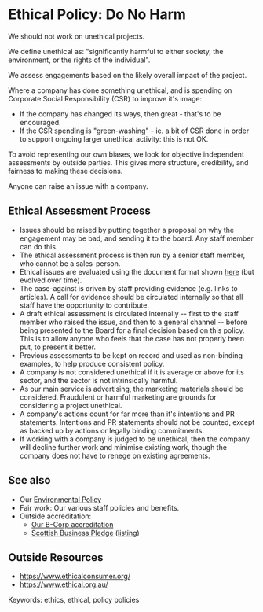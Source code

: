
# Ethical Policy: Do No Harm

We should not work on unethical projects.

We define unethical as: "significantly harmful to either society, the environment, or the rights of the individual".

We assess engagements based on the likely overall impact of the project.

Where a company has done something unethical, and is spending on Corporate Social Responsibility (CSR) to improve it's image:

* If the company has changed its ways, then great - that's to be encouraged.
* If the CSR spending is "green-washing" - ie. a bit of CSR done in order to support ongoing larger unethical activity: this is not OK.

To avoid representing our own biases, we look for objective independent assessments by outside parties. This gives more structure, credibility, and fairness to making these decisions.

Anyone can raise an issue with a company. 

## Ethical Assessment Process

* Issues should be raised by putting together a proposal on why the engagement may be bad, and sending it to the board. Any staff member can do this.
* The ethical assessment process is then run by a senior staff member, who cannot be a sales-person.
* Ethical issues are evaluated using the document format shown [here](https://docs.google.com/document/d/18GtJpdgLfysw8Xv-H3uzzgbz92P1sebi-9W5FgCLXaY/edit)  (but evolved over time).
* The case-against is driven by staff providing evidence (e.g. links to articles). A call for evidence should be circulated internally so that all staff have the opportunity to contribute.
* A draft ethical assessment is circulated internally -- first to the staff member who raised the issue, and then to a general channel -- before being presented to the Board for a final decision based on this policy. This is to allow anyone who feels that the case has not properly been put, to present it better.
* Previous assessments to be kept on record and used as non-binding examples, to help produce consistent policy.
* A company is not considered unethical if it is average or above for its sector, and the sector is not intrinsically harmful.
* As our main service is advertising, the marketing materials should be considered. Fraudulent or harmful marketing are grounds for considering a project unethical.
* A company's actions count for far more than it's intentions and PR statements. Intentions and PR statements should not be counted, except as backed up by actions or legally binding commitments.
* If working with a company is judged to be unethical, then the company will decline further work and minimise existing work, though the company does not have to renege on existing agreements. 

<!-- 
We follow a courtroom model, with a senior person (usually Dan W in consultation with everyone) acting as the judge.

Should ethical decisions be done by blind vote instead?

Pros:    

 - Simple clear approach.
 - Non hierarchical.
 - Fair and inclusive.

Cons:

 - We can't have a short SLA + everyone votes + evidence based decision making.   
 - Election-style campaigning could be quite negative and create arguments.   
 - Basic boardroom ethics say conflict-of-interest = no vote (less of an issue as we grow).   
 - Voting is a more emotional decision making paradigm than the courtroom approach we follow.
 - Democracy doesn't always give good decisions (see Trump, Brexit, Boris Johnson)

Would voting have altered our decisions at all?

 - Coca-cola: probably the same   
 - Gatwick: probably the same   
 - Huawei: unknown. Potential for negative fall-out (without considering the evidence, we'd probably have leaned to "yes", with the evidence to "no" -- which would have made a yes vote problematic).   
 - Amazon: unkown. The debate could easily have escalated into an argument.   

Conclusion: The courtroom model works.
-->

## See also

* Our [Environmental Policy](environmental-policy)
* Fair work: Our various staff policies and benefits.
* Outside accreditation: 
   * [Our B-Corp accreditation](https://bcorporation.uk/directory/good-loop)
   * [Scottish Business Pledge](https://scottishbusinesspledge.scot/about/) ([listing](https://scottishbusinesspledge.scot/pledge-partners/?_sf_s=good-loop))



## Outside Resources

* <https://www.ethicalconsumer.org/>
* <https://www.ethical.org.au/>

Keywords: ethics, ethical, policy policies
